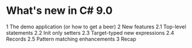﻿# What's new in C# 9.0

1 The demo application (or how to get a beer)
2 New features
  2.1 Top-level statements
  2.2 Init only setters
  2.3 Target-typed new expressions
  2.4 Records
  2.5 Pattern matching enhancements
3 Recap
